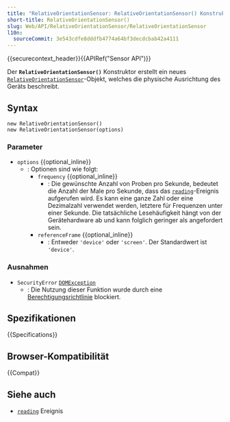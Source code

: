 ```yaml
---
title: "RelativeOrientationSensor: RelativeOrientationSensor() Konstruktor"
short-title: RelativeOrientationSensor()
slug: Web/API/RelativeOrientationSensor/RelativeOrientationSensor
l10n:
  sourceCommit: 3e543cdfe8dddfb4774a64bf3decdcbab42a4111
---
```


{{securecontext_header}}{{APIRef("Sensor API")}}

Der **`RelativeOrientationSensor()`**
Konstruktor erstellt ein neues [`RelativeOrientationSensor`](/de/docs/Web/API/RelativeOrientationSensor)-Objekt, welches
die physische Ausrichtung des Geräts beschreibt.

## Syntax

```js-nolint
new RelativeOrientationSensor()
new RelativeOrientationSensor(options)
```

### Parameter

- `options` {{optional_inline}}
  - : Optionen sind wie folgt:
    - `frequency` {{optional_inline}}
      - : Die gewünschte Anzahl von Proben pro Sekunde,
        bedeutet die Anzahl der Male pro Sekunde, dass das
        [`reading`](/de/docs/Web/API/Sensor/reading_event)-Ereignis aufgerufen wird. Es kann eine ganze Zahl oder eine Dezimalzahl verwendet werden, letztere für Frequenzen unter einer Sekunde. Die tatsächliche Lesehäufigkeit hängt von der Gerätehardware ab und kann folglich geringer als
        angefordert sein.
    - `referenceFrame` {{optional_inline}}
      - : Entweder `'device'` oder
        `'screen'`. Der Standardwert ist `'device'`.

### Ausnahmen

- `SecurityError` [`DOMException`](/de/docs/Web/API/DOMException)
  - : Die Nutzung dieser Funktion wurde durch eine [Berechtigungsrichtlinie](/de/docs/Web/HTTP/Guides/Permissions_Policy) blockiert.

## Spezifikationen

{{Specifications}}

## Browser-Kompatibilität

{{Compat}}

## Siehe auch

- [`reading`](/de/docs/Web/API/Sensor/reading_event) Ereignis

